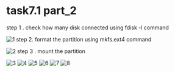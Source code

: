 # task7.1 part_2
step 1 . check how many disk connected using fdisk -l command

![1](https://user-images.githubusercontent.com/69908356/99189893-8d539500-2789-11eb-8cce-08e1fbe8d223.png)
step 2. format the partition using mkfs.ext4 command

![2](https://user-images.githubusercontent.com/69908356/99189892-8cbafe80-2789-11eb-8780-9c0fc4da965e.png)
step 3 . mount the partition

![3](https://user-images.githubusercontent.com/69908356/99189891-8cbafe80-2789-11eb-80e8-dce6cc60e9d7.png)
![4](https://user-images.githubusercontent.com/69908356/99189890-8c226800-2789-11eb-8e85-75fa6a84074e.png)
![5](https://user-images.githubusercontent.com/69908356/99189889-8b89d180-2789-11eb-8ffe-1afd5565c3ae.png)
![6](https://user-images.githubusercontent.com/69908356/99189886-89c00e00-2789-11eb-8a7a-50917a6135bc.png)
![7](https://user-images.githubusercontent.com/69908356/99189895-8dec2b80-2789-11eb-8c34-4d3d420d16af.png)
![8](https://user-images.githubusercontent.com/69908356/99189894-8dec2b80-2789-11eb-8043-9f9ab2bf99ce.png)

